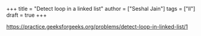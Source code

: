 +++
title = "Detect loop in a linked list"
author = ["Seshal Jain"]
tags = ["ll"]
draft = true
+++

<https://practice.geeksforgeeks.org/problems/detect-loop-in-linked-list/1>
